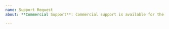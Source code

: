 ```yaml
---
name: Support Request
about: **Commercial Support**: Commercial support is available for the library. The standard support package is a yearly subscription that gives you next-business-day e-mail support, preview releases of security fixes and access to remote pair programming. Please mail support@sustainsys.com for further information. **Free Support**: If you want help for free, ask on Stack Overflow and tag your question with `sustainsys.saml2` or here as an issue. Many common questions have already been asked and have an answer on [Stack Overflow](https://stackoverflow.com/questions/tagged/sustainsys-saml2) or among the issues in the repo. Please search before asking a new quesion. Please note that there is nu guarantee that your question will be answered.

---
```


